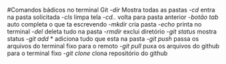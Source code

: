#Comandos bádicos no terminal Git
-*dir* Mostra todas as pastas
-*cd* entra na pasta solicitada
-*cls* limpa tela
-*cd..* volta para pasta anterior
-*botão tab* auto completa o que ta escrevendo
-*mkdir* cria pasta
-*echo* printa no terminal
-*del* deleta tudo na pasta
-*rmdir* exclui diretório
-*git status* mostra status
-*git add* * adiciona tudo que esta na pasta
-*git push* passa os arquivos do terminal fixo para o remoto
-*git pull* puxa os arquivos do github para o terminal fixo
-*git clone* clona repositório do github